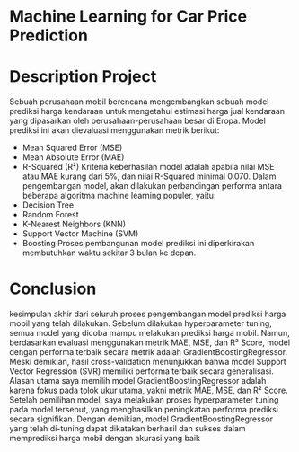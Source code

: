 # Machine Learning for Car Price Prediction

# Description Project
Sebuah perusahaan mobil berencana mengembangkan sebuah model prediksi harga kendaraan untuk mengetahui estimasi harga jual kendaraan yang dipasarkan oleh perusahaan-perusahaan besar di Eropa.
Model prediksi ini akan dievaluasi menggunakan metrik berikut:
* Mean Squared Error (MSE)
* Mean Absolute Error (MAE)
* R-Squared (R²)
Kriteria keberhasilan model adalah apabila nilai MSE atau MAE kurang dari 5%, dan nilai R-Squared minimal 0.070.
Dalam pengembangan model, akan dilakukan perbandingan performa antara beberapa algoritma machine learning populer, yaitu:
* Decision Tree
* Random Forest
* K-Nearest Neighbors (KNN)
* Support Vector Machine (SVM)
* Boosting
Proses pembangunan model prediksi ini diperkirakan membutuhkan waktu sekitar 3 bulan ke depan.
# Conclusion
kesimpulan akhir dari seluruh proses pengembangan model prediksi harga mobil yang telah dilakukan.
Sebelum dilakukan hyperparameter tuning, semua model yang dicoba mampu melakukan prediksi harga mobil. Namun, berdasarkan evaluasi menggunakan metrik MAE, MSE, dan R² Score, model dengan performa terbaik secara metrik adalah GradientBoostingRegressor. Meski demikian, hasil cross-validation menunjukkan bahwa model Support Vector Regression (SVR) memiliki performa terbaik secara generalisasi.
Alasan utama saya memilih model GradientBoostingRegressor adalah karena fokus pada tolok ukur utama, yakni metrik MAE, MSE, dan R² Score.
Setelah pemilihan model, saya melakukan proses hyperparameter tuning pada model tersebut, yang menghasilkan peningkatan performa prediksi secara signifikan. Dengan demikian, model GradientBoostingRegressor yang telah di-tuning dapat dikatakan berhasil dan sukses dalam memprediksi harga mobil dengan akurasi yang baik
